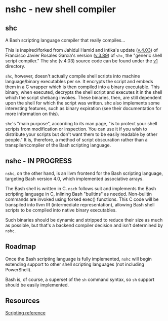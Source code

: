# nshc - new shell compiler

## shc

A Bash scripting language compiler that really compiles...

This is inspired/forked from Jahidul Hamid and intika's update ([v.4.03](https://github.com/neurobin/shc)) of Francisco Javier Rosales García's version ([v.3.89](https://www.datsi.fi.upm.es/~frosal)) of ```shc```, the "generic shell script compiler."  The shc (v.4.03) source code can be found under the [v1](v1) directory.  

```shc```, however, doesn't actually compile shell scripts into machine language/binary executables per se. It encrypts the script and embeds them in a C wrapper which is then compiled into a binary executable.  This binary, when executed, decrypts the shell script and executes it in the shell which the script shebang invokes.  These binaries, then, are still dependent upon the shell for which the script was written.  shc also implements some interesting features, such as binary expiration (see their documentation for more information on this).

```shc```'s "main purpose", according to its man page, "is to protect your shell scripts from modification or inspection. You can use it if you wish to distribute your scripts but don't want them to be easily readable by other people."  It is, therefore, a method of script obscuration rather than a transpiler/compiler of the Bash scripting language. 

## nshc - IN PROGRESS

```nshc```, on the other hand, is an llvm frontend for the Bash scripting language, targeting Bash version 4.0, which implemented associative arrays. 

The Bash shell is written in C. ```nsch``` follows suit and implements the Bash scripting language in C, inlining Bash "builtins" as needed.  Non-builtin commands are invoked using forked exec() functions.  This C code will be transpiled into llvm IR (intermediate representation), allowing Bash shell scripts to be compiled into native binary executables.  

Such binaries should be dynamic and stripped to reduce their size as much as possible, but that's a backend compiler decision and isn't determined by ```nshc```.

## Roadmap

Once the Bash scripting language is fully implemented, ```nshc``` will begin extending support to other shell scripting languages (not including PowerShell).

Bash is, of course, a superset of the ```sh``` command syntax, so ```sh``` support should be easily implemented.  


## Resources
[Scripting reference](https://decal.ocf.berkeley.edu/labs/scripting/)


